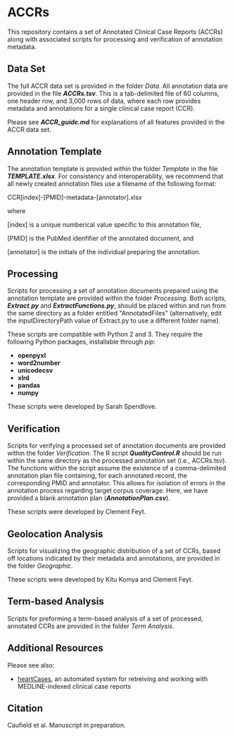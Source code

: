 # ACCRs 
This repository contains a set of Annotated Clinical Case Reports (ACCRs) along with associated scripts for processing and verification of annotation metadata. 

## Data Set
The full ACCR data set is provided in the folder *Data*.
All annotation data are provided in the file ***ACCRs.tsv***. This is a tab-delimited file of 60 columns, one header row, and 3,000 rows of data, where each row provides metadata and annotations for a single clinical case report (CCR).

Please see ***ACCR_guide.md*** for explanations of all features provided in the ACCR data set.

## Annotation Template
The annotation template is provided within the folder *Template* in the file ***TEMPLATE.xlsx***. For consistency and interoperability, we recommend that all newly created annotation files use a filename of the following format:

CCR[index]-[PMID]-metadata-[annotator].xlsx

where 

[index] is a unique numberical value specific to this annotation file, 

[PMID] is the PubMed idenfifier of the annotated document, and

[annotator] is the initials of the individual preparing the annotation.

## Processing
Scripts for processing a set of annotation documents prepared using the annotation template are provided within the folder *Processing*. Both scripts, ***Extract.py*** and ***ExtractFunctions.py***, should be placed within and run from the same directory as a folder entitled "AnnotatedFiles" (alternatively, edit the inputDirectoryPath value of Extract.py to use a different folder name).

These scripts are compatible with Python 2 and 3. They require the following Python packages, installable through *pip*:
* **openpyxl**
* **word2number**
* **unicodecsv**
* **xlrd**
* **pandas**
* **numpy**

These scripts were developed by Sarah Spendlove.

## Verification
Scripts for verifying a processed set of annotation documents are provided within the folder *Verification*. The R script ***QualityControl.R*** should be run within the same directory as the processed annotation set (i.e., ACCRs.tsv). The functions within the script assume the existence of a comma-delimited annotation plan file containing, for each annotated record, the corresponding PMID and annotator. This allows for isolation of errors in the annotation process regarding target corpus coverage. Here, we have provided a blank annotation plan (***AnnotationPlan.csv***).

These scripts were developed by Clement Feyt.

## Geolocation Analysis
Scripts for visualizing the geographic distribution of a set of CCRs, based off locations indicated by their metadata and annotations, are provided in the folder *Geographic*.

These scripts were developed by Kitu Komya and Clement Feyt.

## Term-based Analysis
Scripts for preforming a term-based analysis of a set of processed, annotated CCRs are provided in the folder *Term Analysis*.

## Additional Resources
Please see also:
* [heartCases](https://github.com/caufieldjh/heartCases), an automated system for retreiving and working with MEDLINE-indexed clinical case reports

## Citation
Caufield et al. Manuscript in preparation.
